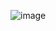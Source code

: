 ![image](https://github.com/seyma-altiparmak/DevOpsCICD/assets/102421136/b84ef7f1-c03f-44bd-8b04-6e54e46348ad)
